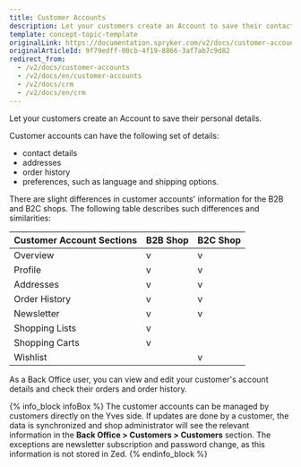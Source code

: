 ```yaml
---
title: Customer Accounts
description: Let your customers create an Account to save their contact details, addresses, order history and preferences, such as language and shipping options.
template: concept-topic-template
originalLink: https://documentation.spryker.com/v2/docs/customer-accounts
originalArticleId: 9f79edff-00cb-4f19-8866-3af7ab7c9d82
redirect_from:
  - /v2/docs/customer-accounts
  - /v2/docs/en/customer-accounts
  - /v2/docs/crm
  - /v2/docs/en/crm
---
```


Let your customers create an Account to save their personal details.

Customer accounts can have the following set of details:

* contact details
* addresses
* order history
*  preferences, such as language and shipping options.

There are slight differences in customer accounts' information for the B2B and B2C shops. The following table describes such differences and similarities:

| Customer Account Sections | B2B Shop | B2C Shop |
| --- | --- | --- |
| Overview | v | v|
| Profile | v | v |
| Addresses | v | v |
| Order History | v | v |
| Newsletter | v | v |
| Shopping Lists | v |  |
| Shopping Carts | v |  |
| Wishlist |  | v |

As a Back Office user, you can view and edit your customer's account details and check their orders and order history.

{% info_block infoBox %}
The customer accounts can be managed by customers directly on the Yves side. If updates are done by a customer, the data is synchronized and shop administrator will see the relevant information in the **Back Office > Customers > Customers** section. The exceptions are newsletter subscription and password change, as this information is not stored in Zed.
{% endinfo_block %}
